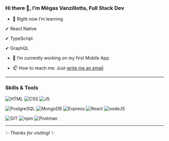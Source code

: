 
### Hi there 👋, I’m Mégas Vanzillotta, Full Stack Dev

- 🌱 Right now I’m learning
 
✔ React Native

✔ TypeScript

✔ GraphQL

- 🔭 I’m currently working on my first Mobile App

- 📫 How to reach me: Just [write me an email](mailto:megas.vanzi@gmail.com)

---

### Skills & Tools

 ![HTML](https://icongr.am/devicon/html5-original.svg?size=80&color=currentColor)
 ![CSS](https://icongr.am/devicon/css3-original.svg?size=80&color=currentColor)
 ![JS](https://icongr.am/devicon/javascript-original.svg?size=80&color=currentColor)

 ![PostgreSQL](https://icongr.am/devicon/postgresql-original-wordmark.svg?size=80&color=currentColor)
 ![MongoDB](https://icongr.am/devicon/mongodb-original-wordmark.svg?size=80&color=6569d7)
 ![Express](https://icongr.am/devicon/express-original-wordmark.svg?size=80&color=currentColor)
 ![React](https://icongr.am/devicon/react-original.svg?size=80&color=currentColor)
 ![nodeJS](https://icongr.am/devicon/nodejs-original-wordmark.svg?size=80&color=6569d7)

 ![GIT](https://icongr.am/devicon/git-original.svg?size=80&color=currentColor)
 ![npm](https://icongr.am/devicon/npm-original-wordmark.svg?size=80&color=currentColor)
 ![Postman](https://www.vectorlogo.zone/logos/getpostman/getpostman-icon.svg?size=80)

---

✨ *Thanks for visiting!* ✨
